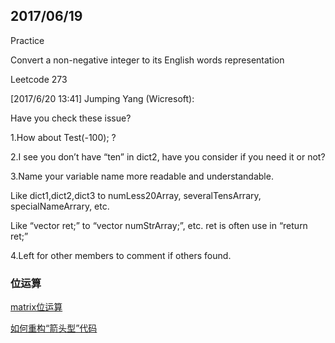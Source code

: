 ## 2017/06/19

Practice

Convert a non-negative integer to its English words representation

Leetcode 273

[‎2017/‎6/‎20 13:41] Jumping Yang (Wicresoft):

Have you check these issue?

1.How about Test(-100); ?

2.I see you don’t have “ten” in dict2, have you consider if you need it or not?

3.Name your variable name more readable and understandable.

Like dict1,dict2,dict3 to numLess20Array, severalTensArrary, specialNameArrary, etc.

Like “vector<string> ret;” to “vector<string> numStrArray;”, etc. ret is often use in “return ret;”

4.Left for other members to comment if others found. 


### 位运算

[matrix位运算](http://www.matrix67.com/blog/?s=%E4%BD%8D%E8%BF%90%E7%AE%97)

[如何重构“箭头型”代码](http://coolshell.cn/articles/17757.html)

